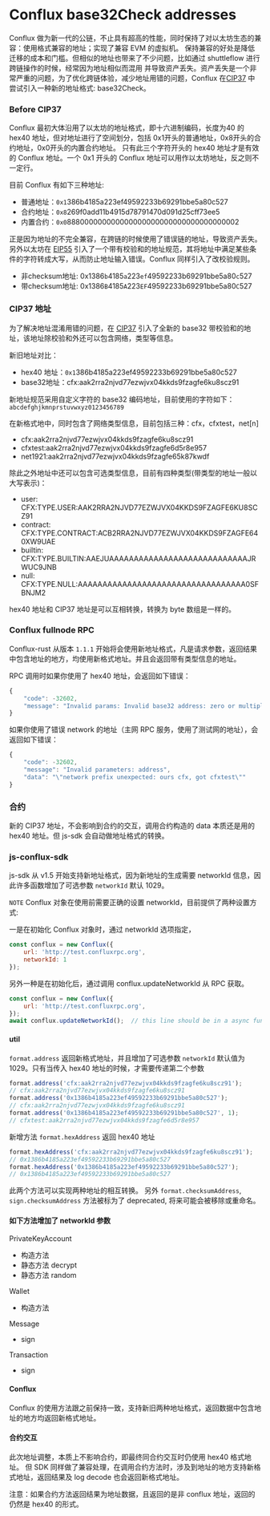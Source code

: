 Conflux base32Check addresses
===
Conflux 做为新一代的公链，不止具有超高的性能，同时保持了对以太坊生态的兼容：使用格式兼容的地址；实现了兼容 EVM 的虚拟机。
保持兼容的好处是降低迁移的成本和门槛。但相似的地址也带来了不少问题，比如通过 shuttleflow 进行跨链操作的时候，经常因为地址相似而混用
并导致资产丢失。资产丢失是一个非常严重的问题，为了优化跨链体验，减少地址用错的问题，Conflux 在[CIP37](https://github.com/Conflux-Chain/CIPs/blob/master/CIPs/cip-37.md) 中尝试引入一种新的地址格式: base32Check。


### Before CIP37 
Conflux 最初大体沿用了以太坊的地址格式，即十六进制编码，长度为40 的 hex40 地址，但对地址进行了空间划分，包括 0x1开头的普通地址，0x8开头的合约地址，0x0开头的内置合约地址。
只有此三个字符开头的 hex40 地址才是有效的 Conflux 地址。一个 0x1 开头的 Conflux 地址可以用作以太坊地址，反之则不一定行。

目前 Conflux 有如下三种地址:
* 普通地址：`0x1`386b4185a223ef49592233b69291bbe5a80c527
* 合约地址：`0x8`269f0add11b4915d78791470d091d25cff73ee5
* 内置合约：`0x0`888000000000000000000000000000000000002

正是因为地址的不完全兼容，在跨链的时候使用了错误链的地址，导致资产丢失。另外以太坊在 [EIP55](https://github.com/ethereum/EIPs/blob/master/EIPS/eip-55.md) 引入了一个带有校验和的地址规范，其将地址中满足某些条件的字符转成大写，从而防止地址输入错误。Conflux 同样引入了改校验规则。

* 非checksum地址: 0x1386`b`4185`a`223`ef`49592233b69291bbe5a80`c`527
* 带checksum地址: 0x1386`B`4185`A`223`EF`49592233b69291bbe5a80`C`527

### CIP37 地址
为了解决地址混淆用错的问题，在 [CIP37](https://github.com/Conflux-Chain/CIPs/blob/master/CIPs/cip-37.md) 引入了全新的 base32 带校验和的地址，该地址除校验和外还可以包含网络，类型等信息。

新旧地址对比：
* hex40 地址：`0x1`386b4185a223ef49592233b69291bbe5a80c527
* base32地址：cfx:aak2rra2njvd77ezwjvx04kkds9fzagfe6ku8scz91

新地址规范采用自定义字符的 base32 编码地址，目前使用的字符如下：`abcdefghjkmnprstuvwxyz0123456789`

在新格式地中，同时包含了网络类型信息，目前包括三种：cfx，cfxtest，net[n]

* cfx:aak2rra2njvd77ezwjvx04kkds9fzagfe6ku8scz91
* cfxtest:aak2rra2njvd77ezwjvx04kkds9fzagfe6d5r8e957
* net1921:aak2rra2njvd77ezwjvx04kkds9fzagfe65k87kwdf

除此之外地址中还可以包含可选类型信息，目前有四种类型(带类型的地址一般以大写表示)：
* user: CFX:TYPE.USER:AAK2RRA2NJVD77EZWJVX04KKDS9FZAGFE6KU8SCZ91
* contract: CFX:TYPE.CONTRACT:ACB2RRA2NJVD77EZWJVX04KKDS9FZAGFE640XW9UAE
* builtin: CFX:TYPE.BUILTIN:AAEJUAAAAAAAAAAAAAAAAAAAAAAAAAAAAJRWUC9JNB
* null: CFX:TYPE.NULL:AAAAAAAAAAAAAAAAAAAAAAAAAAAAAAAAAA0SFBNJM2

hex40 地址和 CIP37 地址是可以互相转换，转换为 byte 数组是一样的。

### Conflux fullnode RPC
Conflux-rust 从版本 `1.1.1` 开始将会使用新地址格式，凡是请求参数，返回结果中包含地址的地方，均使用新格式地址。并且会返回带有类型信息的地址。

RPC 调用时如果你使用了 hex40 地址，会返回如下错误：
```js
{
    "code": -32602,
    "message": "Invalid params: Invalid base32 address: zero or multiple prefixes."
}
```

如果你使用了错误 network 的地址（主网 RPC 服务，使用了测试网的地址），会返回如下错误：
```js
{
    "code": -32602,
    "message": "Invalid parameters: address",
    "data": "\"network prefix unexpected: ours cfx, got cfxtest\""
}
```

### 合约
新的 CIP37 地址，不会影响到合约的交互，调用合约构造的 data 本质还是用的 hex40 地址。但 js-sdk 会自动做地址格式的转换。

### js-conflux-sdk

js-sdk 从 v1.5 开始支持新地址格式，因为新地址的生成需要 networkId 信息，因此许多函数增加了可选参数 `networkId` 默认 1029。

`NOTE` Conflux 对象在使用前需要正确的设置 networkId，目前提供了两种设置方式:

一是在初始化 Conflux 对象时，通过 networkId 选项指定，
```js
const conflux = new Conflux({
    url: 'http://test.confluxrpc.org',
    networkId: 1
});
```
另外一种是在初始化后，通过调用 conflux.updateNetworkId 从 RPC 获取。
```js
const conflux = new Conflux({
    url: 'http://test.confluxrpc.org',
});
await conflux.updateNetworkId();  // this line should be in a async function
```

#### util

`format.address` 返回新格式地址，并且增加了可选参数 `networkId` 默认值为 1029。只有当传入 hex40 地址的时候，才需要传递第二个参数

```js
format.address('cfx:aak2rra2njvd77ezwjvx04kkds9fzagfe6ku8scz91');
// cfx:aak2rra2njvd77ezwjvx04kkds9fzagfe6ku8scz91
format.address('0x1386b4185a223ef49592233b69291bbe5a80c527');
// cfx:aak2rra2njvd77ezwjvx04kkds9fzagfe6ku8scz91
format.address('0x1386b4185a223ef49592233b69291bbe5a80c527', 1);
// cfxtest:aak2rra2njvd77ezwjvx04kkds9fzagfe6d5r8e957
```

新增方法 `format.hexAddress` 返回 hex40 地址

```js
format.hexAddress('cfx:aak2rra2njvd77ezwjvx04kkds9fzagfe6ku8scz91');
// 0x1386b4185a223ef49592233b69291bbe5a80c527
format.hexAddress('0x1386b4185a223ef49592233b69291bbe5a80c527');
// 0x1386b4185a223ef49592233b69291bbe5a80c527
```

此两个方法可以实现两种地址的相互转换。
另外  `format.checksumAddress`, `sign.checksumAddress` 方法被标为了 deprecated, 将来可能会被移除或重命名。


#### 如下方法增加了 networkId 参数

PrivateKeyAccount 
* 构造方法
* 静态方法 decrypt
* 静态方法 random

Wallet 
* 构造方法

Message
* sign

Transaction
* sign


#### Conflux

Conflux 的使用方法跟之前保持一致，支持新旧两种地址格式，返回数据中包含地址的地方均返回新格式地址。

#### 合约交互
此次地址调整，本质上不影响合约，即最终同合约交互时仍使用 hex40 格式地址。
但 SDK 同样做了兼容处理，在调用合约方法时，涉及到地址的地方支持新格式地址，返回结果及 log decode 也会返回新格式地址。

注意：如果合约方法返回结果为地址数据，且返回的是非 conflux 地址，返回的仍然是 hex40 的形式。
